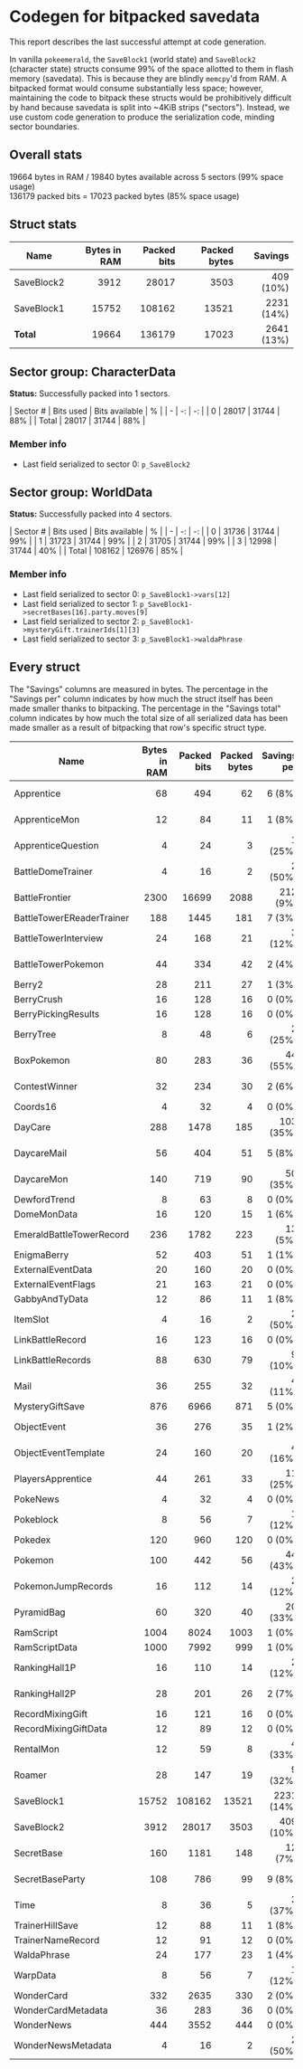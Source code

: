 # Codegen for bitpacked savedata
This report describes the last successful attempt at code generation.

In vanilla `pokeemerald`, the `SaveBlock1` (world state) and `SaveBlock2` (character state) structs consume 99% of the space allotted to them in flash memory (savedata). This is because they are blindly `memcpy`'d from RAM. A bitpacked format would consume substantially less space; however, maintaining the code to bitpack these structs would be prohibitively difficult by hand because savedata is split into ~4KiB strips ("sectors"). Instead, we use custom code generation to produce the serialization code, minding sector boundaries.

## Overall stats
19664 bytes in RAM / 19840 bytes available across 5 sectors (99% space usage)  
136179 packed bits = 17023 packed bytes (85% space usage)  


## Struct stats
| Name | Bytes in RAM | Packed bits | Packed bytes | Savings |
| - | -: | -: | -: | -: |
| SaveBlock2 | 3912 | 28017 |3503 | 409 (10%) |
| SaveBlock1 | 15752 | 108162 |13521 | 2231 (14%) |
| **Total** | 19664 | 136179 |17023 | 2641 (13%) |


## Sector group: CharacterData
**Status:** Successfully packed into 1 sectors.


| Sector # | Bits used | Bits available | % |
| - | -: | -: |
| 0 | 28017 | 31744 | 88% |
| Total | 28017 | 31744 | 88% |

### Member info
* Last field serialized to sector 0: `p_SaveBlock2`
## Sector group: WorldData
**Status:** Successfully packed into 4 sectors.


| Sector # | Bits used | Bits available | % |
| - | -: | -: |
| 0 | 31736 | 31744 | 99% |
| 1 | 31723 | 31744 | 99% |
| 2 | 31705 | 31744 | 99% |
| 3 | 12998 | 31744 | 40% |
| Total | 108162 | 126976 | 85% |

### Member info
* Last field serialized to sector 0: `p_SaveBlock1->vars[12]`
* Last field serialized to sector 1: `p_SaveBlock1->secretBases[16].party.moves[9]`
* Last field serialized to sector 2: `p_SaveBlock1->mysteryGift.trainerIds[1][3]`
* Last field serialized to sector 3: `p_SaveBlock1->waldaPhrase`


## Every struct
The "Savings" columns are measured in bytes. The percentage in the "Savings per" column indicates by how much the struct itself has been made smaller thanks to bitpacking. The percentage in the "Savings total" column indicates by how much the total size of all serialized data has been made smaller as a result of bitpacking that row's specific struct type.

| Name | Bytes in RAM | Packed bits | Packed bytes | Savings per | Count | Savings total |
| - | -: | -: | -: | -: | -: | -: |
| Apprentice | 68 | 494 | 62 | 6 (8%) | 4 | 24 (1%) |
| ApprenticeMon | 12 | 84 | 11 | 1 (8%) | 12 | 12 (0%) |
| ApprenticeQuestion | 4 | 24 | 3 | 1 (25%) | 9 | 9 (0%) |
| BattleDomeTrainer | 4 | 16 | 2 | 2 (50%) | 16 | 32 (0%) |
| BattleFrontier | 2300 | 16699 | 2088 | 212 (9%) | 1 | 212 (10%) |
| BattleTowerEReaderTrainer | 188 | 1445 | 181 | 7 (3%) | 1 | 7 (0%) |
| BattleTowerInterview | 24 | 168 | 21 | 3 (12%) | 1 | 3 (0%) |
| BattleTowerPokemon | 44 | 334 | 42 | 2 (4%) | 27 | 54 (5%) |
| Berry2 | 28 | 211 | 27 | 1 (3%) | 1 | 1 (0%) |
| BerryCrush | 16 | 128 | 16 | 0 (0%) | 1 | 0 (0%) |
| BerryPickingResults | 16 | 128 | 16 | 0 (0%) | 1 | 0 (0%) |
| BerryTree | 8 | 48 | 6 | 2 (25%) | 128 | 256 (3%) |
| BoxPokemon | 80 | 283 | 36 | 44 (55%) | 8 | 352 (1%) |
| ContestWinner | 32 | 234 | 30 | 2 (6%) | 13 | 26 (1%) |
| Coords16 | 4 | 32 | 4 | 0 (0%) | 49 | 0 (0%) |
| DayCare | 288 | 1478 | 185 | 103 (35%) | 1 | 103 (0%) |
| DaycareMail | 56 | 404 | 51 | 5 (8%) | 2 | 10 (0%) |
| DaycareMon | 140 | 719 | 90 | 50 (35%) | 2 | 100 (0%) |
| DewfordTrend | 8 | 63 | 8 | 0 (0%) | 5 | 0 (0%) |
| DomeMonData | 16 | 120 | 15 | 1 (6%) | 3 | 3 (0%) |
| EmeraldBattleTowerRecord | 236 | 1782 | 223 | 13 (5%) | 6 | 78 (6%) |
| EnigmaBerry | 52 | 403 | 51 | 1 (1%) | 1 | 1 (0%) |
| ExternalEventData | 20 | 160 | 20 | 0 (0%) | 1 | 0 (0%) |
| ExternalEventFlags | 21 | 163 | 21 | 0 (0%) | 1 | 0 (0%) |
| GabbyAndTyData | 12 | 86 | 11 | 1 (8%) | 1 | 1 (0%) |
| ItemSlot | 4 | 16 | 2 | 2 (50%) | 236 | 472 (2%) |
| LinkBattleRecord | 16 | 123 | 16 | 0 (0%) | 5 | 0 (0%) |
| LinkBattleRecords | 88 | 630 | 79 | 9 (10%) | 1 | 9 (0%) |
| Mail | 36 | 255 | 32 | 4 (11%) | 18 | 72 (2%) |
| MysteryGiftSave | 876 | 6966 | 871 | 5 (0%) | 1 | 5 (4%) |
| ObjectEvent | 36 | 276 | 35 | 1 (2%) | 16 | 16 (2%) |
| ObjectEventTemplate | 24 | 160 | 20 | 4 (16%) | 64 | 256 (6%) |
| PlayersApprentice | 44 | 261 | 33 | 11 (25%) | 1 | 11 (0%) |
| PokeNews | 4 | 32 | 4 | 0 (0%) | 16 | 0 (0%) |
| Pokeblock | 8 | 56 | 7 | 1 (12%) | 40 | 40 (1%) |
| Pokedex | 120 | 960 | 120 | 0 (0%) | 1 | 0 (0%) |
| Pokemon | 100 | 442 | 56 | 44 (43%) | 6 | 264 (1%) |
| PokemonJumpRecords | 16 | 112 | 14 | 2 (12%) | 1 | 2 (0%) |
| PyramidBag | 60 | 320 | 40 | 20 (33%) | 1 | 20 (0%) |
| RamScript | 1004 | 8024 | 1003 | 1 (0%) | 1 | 1 (5%) |
| RamScriptData | 1000 | 7992 | 999 | 1 (0%) | 1 | 1 (5%) |
| RankingHall1P | 16 | 110 | 14 | 2 (12%) | 54 | 108 (3%) |
| RankingHall2P | 28 | 201 | 26 | 2 (7%) | 6 | 12 (0%) |
| RecordMixingGift | 16 | 121 | 16 | 0 (0%) | 1 | 0 (0%) |
| RecordMixingGiftData | 12 | 89 | 12 | 0 (0%) | 1 | 0 (0%) |
| RentalMon | 12 | 59 | 8 | 4 (33%) | 6 | 24 (0%) |
| Roamer | 28 | 147 | 19 | 9 (32%) | 1 | 9 (0%) |
| SaveBlock1 | 15752 | 108162 | 13521 | 2231 (14%) | 1 | 2231 (68%) |
| SaveBlock2 | 3912 | 28017 | 3503 | 409 (10%) | 1 | 409 (17%) |
| SecretBase | 160 | 1181 | 148 | 12 (7%) | 20 | 240 (15%) |
| SecretBaseParty | 108 | 786 | 99 | 9 (8%) | 20 | 180 (10%) |
| Time | 8 | 36 | 5 | 3 (37%) | 2 | 6 (0%) |
| TrainerHillSave | 12 | 88 | 11 | 1 (8%) | 1 | 1 (0%) |
| TrainerNameRecord | 12 | 91 | 12 | 0 (0%) | 20 | 0 (1%) |
| WaldaPhrase | 24 | 177 | 23 | 1 (4%) | 1 | 1 (0%) |
| WarpData | 8 | 56 | 7 | 1 (12%) | 5 | 5 (0%) |
| WonderCard | 332 | 2635 | 330 | 2 (0%) | 1 | 2 (1%) |
| WonderCardMetadata | 36 | 283 | 36 | 0 (0%) | 1 | 0 (0%) |
| WonderNews | 444 | 3552 | 444 | 0 (0%) | 1 | 0 (2%) |
| WonderNewsMetadata | 4 | 16 | 2 | 2 (50%) | 1 | 2 (0%) |


